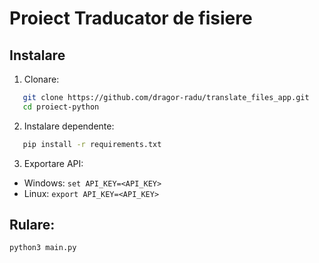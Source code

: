 # Proiect Traducator de fisiere


## Instalare
1. Clonare:
 ```bash
    git clone https://github.com/dragor-radu/translate_files_app.git
    cd proiect-python
   ```

2. Instalare dependente:
 ```bash
    pip install -r requirements.txt
   ```

3. Exportare API:
* Windows: 
```set API_KEY=<API_KEY>```
* Linux:
```export API_KEY=<API_KEY>```

## Rulare:
```bash
python3 main.py
```